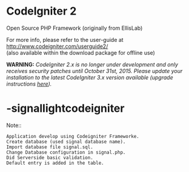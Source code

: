 # CodeIgniter 2
Open Source PHP Framework (originally from EllisLab)

For more info, please refer to the user-guide at http://www.codeigniter.com/userguide2/  
(also available within the download package for offline use)

**WARNING:** *CodeIgniter 2.x is no longer under development and only receives security patches until October 31st, 2015.
Please update your installation to the latest CodeIgniter 3.x version available
(upgrade instructions [here](http://www.codeigniter.com/userguide3/installation/upgrade_300.html)).*

# -signallightcodeigniter

Note::

    Application develop using Codeigniter Frameworke.
    Create database (used signal database name).
    Import database file signal.sql.
    Change Database configuration in signal.php.
    Did Serverside basic validation.
    Default entry is added in the table.

